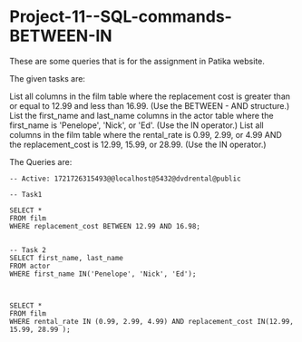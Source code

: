 # Project-11--SQL-commands-BETWEEN-IN
These are some queries that is for the assignment in Patika website.

The given tasks are:

List all columns in the film table where the replacement cost is greater than or equal to 12.99 and less than 16.99. (Use the BETWEEN - AND structure.)
List the first_name and last_name columns in the actor table where the first_name is 'Penelope', 'Nick', or 'Ed'. (Use the IN operator.)
List all columns in the film table where the rental_rate is 0.99, 2.99, or 4.99 AND the replacement_cost is 12.99, 15.99, or 28.99. (Use the IN operator.)

The Queries are: 

```
-- Active: 1721726315493@@localhost@5432@dvdrental@public

-- Task1

SELECT *
FROM film
WHERE replacement_cost BETWEEN 12.99 AND 16.98;


-- Task 2
SELECT first_name, last_name
FROM actor
WHERE first_name IN('Penelope', 'Nick', 'Ed');



SELECT *
FROM film
WHERE rental_rate IN (0.99, 2.99, 4.99) AND replacement_cost IN(12.99, 15.99, 28.99 ); 

```